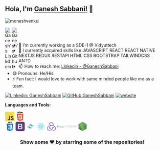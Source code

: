 ## Hola, I'm [Ganesh Sabbani!](https://ganeshsabbaniportfolio.netlify.app/) 👋

<p align="left"> <img src="https://komarev.com/ghpvc/?username=iampawan&label=Views&color=blue&style=plastic" alt="moneshvenkul" /> </p>


<a href="https://www.linkedin.com/in/ganesh-sabbani63/">
  <img align="left" alt="Ganesh's Linkdein" width="22px" src="https://cdn.jsdelivr.net/npm/simple-icons@v3/icons/linkedin.svg" />
</a>
<a href="https://github.com/Ganeshsabbani">
  <img align="left" alt="Ganesh's Github" width="22px" src="https://cdn.jsdelivr.net/npm/simple-icons@v3/icons/github.svg" />
</a>

<br/>
<br/>



- 🔭 I’m currently working as a SDE-1 @ Vidyuttech
- 🌱 I currently acquired skills like JAVASCRIPT REACT REACT NATIVE NEXTJS REDUX RESTAPI HTML CSS BOOTSTRAP TAILWINDCSS ANTD
- 📫 How to reach me: [Linkedin - @GaneshSabbani](https://www.linkedin.com/in/ganesh-sabbani63/) 
- 😄 Pronouns: He/His
- ⚡ Fun fact: I would love to work with same minded people like me as a team.

[![Linkedin: GaneshSabbani](https://img.shields.io/badge/-GaneshSabbani-blue?style=flat-square&logo=Linkedin&logoColor=white&link=https://www.linkedin.com/in/ganesh-sabbani63/)](https://www.linkedin.com/in/ganesh-sabbani63/)
[![GitHub GaneshSabbani](https://img.shields.io/github/followers/iampawan?label=FollowMeHere&style=social)](https://github.com/Ganeshsabbani)
[![website](https://img.shields.io/badge/PortfolioWebsite-GaneshSabbani.live-2648ff?style=flat-square&logo=google-chrome)](https://ganeshsabbaniportfolio.netlify.app/)


**Languages and Tools:**  

<code><img height="30" src="https://raw.githubusercontent.com/github/explore/80688e429a7d4ef2fca1e82350fe8e3517d3494d/topics/javascript/javascript.png"></code>
<code><img height="30" src="https://raw.githubusercontent.com/github/explore/80688e429a7d4ef2fca1e82350fe8e3517d3494d/topics/html/html.png"></code>  
<code><img height="30" src="https://raw.githubusercontent.com/github/explore/80688e429a7d4ef2fca1e82350fe8e3517d3494d/topics/css/css.png"></code>
<code><img height="30" src="https://raw.githubusercontent.com/github/explore/80688e429a7d4ef2fca1e82350fe8e3517d3494d/topics/bootstrap/bootstrap.png"></code>
<code><img height="30" src="https://raw.githubusercontent.com/github/explore/80688e429a7d4ef2fca1e82350fe8e3517d3494d/topics/tailwind/tailwind.png"></code>
<code><img height="30" src="https://raw.githubusercontent.com/github/explore/80688e429a7d4ef2fca1e82350fe8e3517d3494d/topics/react/react.png"></code>
<code><img height="30" src="https://raw.githubusercontent.com/github/explore/80688e429a7d4ef2fca1e82350fe8e3517d3494d/topics/redux/redux.png"></code>
<code><img height="30" src="https://raw.githubusercontent.com/github/explore/80688e429a7d4ef2fca1e82350fe8e3517d3494d/topics/mongodb/mongodb.png"></code>
<code><img height="30" src="https://raw.githubusercontent.com/github/explore/80688e429a7d4ef2fca1e82350fe8e3517d3494d/topics/express/express.png"></code>
<code><img height="30" src="https://raw.githubusercontent.com/github/explore/80688e429a7d4ef2fca1e82350fe8e3517d3494d/topics/nodejs/nodejs.png"></code>



<div align="center">

### Show some ❤ by starring some of the repositories!

</div>

